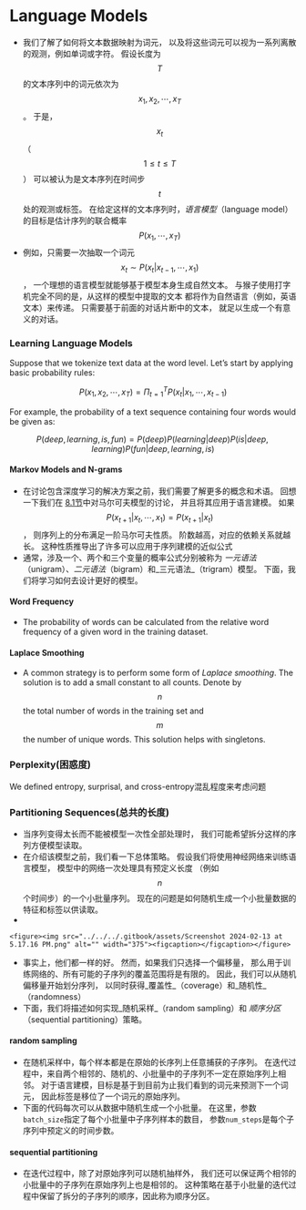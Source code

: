 # Language Models

* &#x20;我们了解了如何将文本数据映射为词元， 以及将这些词元可以视为一系列离散的观测，例如单词或字符。 假设长度为$$T$$的文本序列中的词元依次为$$x_1,x_2, \cdots, x_T$$。 于是，$$x_t$$（$$1 \leq t \leq T$$） 可以被认为是文本序列在时间步$$t$$处的观测或标签。 在给定这样的文本序列时，_语言模型_（language model）的目标是估计序列的联合概率$$P(x_1, \cdots, x_T)$$
* 例如，只需要一次抽取一个词元$$x_t \sim P(x_t|x_{t-1},\cdots, x_1)$$， 一个理想的语言模型就能够基于模型本身生成自然文本。 与猴子使用打字机完全不同的是，从这样的模型中提取的文本 都将作为自然语言（例如，英语文本）来传递。 只需要基于前面的对话片断中的文本， 就足以生成一个有意义的对话。

### Learning Language Models

Suppose that we tokenize text data at the word level. Let’s start by applying basic probability rules:

$$P(x_1, x_2, \cdots, x_T) = \Pi_{t= 1}^{T} P(x_t |x_1, \cdots, x_{t-1})$$

For example, the probability of a text sequence containing four words would be given as:

$$P(deep, learning, is, fun) = P(deep)P(learning | deep) P(is| deep, learning) P(fun | deep, learning, is)$$

#### Markov Models and N-grams

* 在讨论包含深度学习的解决方案之前，我们需要了解更多的概念和术语。 回想一下我们在 [8.1节](https://zh.d2l.ai/chapter\_recurrent-neural-networks/sequence.html#sec-sequence)中对马尔可夫模型的讨论， 并且将其应用于语言建模。 如果$$P(x_{t+1} | x_{t} , \cdots, x_1) = P(x_{t+1}|x_t)$$， 则序列上的分布满足一阶马尔可夫性质。 阶数越高，对应的依赖关系就越长。 这种性质推导出了许多可以应用于序列建模的近似公式
* 通常，涉及一个、两个和三个变量的概率公式分别被称为 _一元语法_（unigram）、_二元语法_（bigram）和_三元语法_（trigram）模型。 下面，我们将学习如何去设计更好的模型。

#### Word Frequency

* The probability of words can be calculated from the relative word frequency of a given word in the training dataset.

#### Laplace Smoothing

* A common strategy is to perform some form of _Laplace smoothing_. The solution is to add a small constant to all counts. Denote by $$n$$ the total number of words in the training set and $$m$$ the number of unique words. This solution helps with singletons.

### Perplexity(困惑度)

We defined entropy, surprisal, and cross-entropy混乱程度来考虑问题

### Partitioning Sequences(总共的长度)

* 当序列变得太长而不能被模型一次性全部处理时， 我们可能希望拆分这样的序列方便模型读取。
* 在介绍该模型之前，我们看一下总体策略。 假设我们将使用神经网络来训练语言模型， 模型中的网络一次处理具有预定义长度 （例如$$n$$个时间步）的一个小批量序列。 现在的问题是如何随机生成一个小批量数据的特征和标签以供读取。
*

    <figure><img src="../../../.gitbook/assets/Screenshot 2024-02-13 at 5.17.16 PM.png" alt="" width="375"><figcaption></figcaption></figure>
* &#x20;事实上，他们都一样的好。 然而，如果我们只选择一个偏移量， 那么用于训练网络的、所有可能的子序列的覆盖范围将是有限的。 因此，我们可以从随机偏移量开始划分序列， 以同时获得_覆盖性_（coverage）和_随机性_（randomness）
* 下面，我们将描述如何实现_随机采样_（random sampling）和 _顺序分区_（sequential partitioning）策略。

#### random sampling

* 在随机采样中，每个样本都是在原始的长序列上任意捕获的子序列。 在迭代过程中，来自两个相邻的、随机的、小批量中的子序列不一定在原始序列上相邻。 对于语言建模，目标是基于到目前为止我们看到的词元来预测下一个词元， 因此标签是移位了一个词元的原始序列。
* 下面的代码每次可以从数据中随机生成一个小批量。 在这里，参数`batch_size`指定了每个小批量中子序列样本的数目， 参数`num_steps`是每个子序列中预定义的时间步数。

#### sequential partitioning

* 在迭代过程中，除了对原始序列可以随机抽样外， 我们还可以保证两个相邻的小批量中的子序列在原始序列上也是相邻的。 这种策略在基于小批量的迭代过程中保留了拆分的子序列的顺序，因此称为顺序分区。
